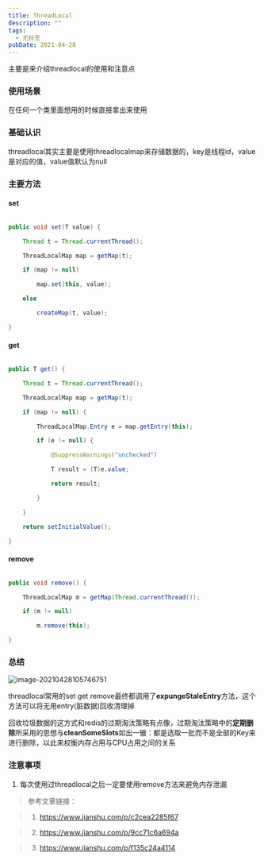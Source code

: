 ```yaml
---
title: ThreadLocal
description: ""
tags:
  - 无标签
pubDate: 2021-04-28
---
```



主要是来介绍threadlocal的使用和注意点



<!-- more -->



### 使用场景



在任何一个类里面想用的时候直接拿出来使用



### 基础认识



threadlocal其实主要是使用threadlocalmap来存储数据的，key是线程id，value是对应的值，value值默认为null



### 主要方法



#### set



```java

public void set(T value) {

    Thread t = Thread.currentThread();

    ThreadLocalMap map = getMap(t);

    if (map != null)

        map.set(this, value);

    else

        createMap(t, value);

}

```



#### get



```java

public T get() {

    Thread t = Thread.currentThread();

    ThreadLocalMap map = getMap(t);

    if (map != null) {

        ThreadLocalMap.Entry e = map.getEntry(this);

        if (e != null) {

            @SuppressWarnings("unchecked")

            T result = (T)e.value;

            return result;

        }

    }

    return setInitialValue();

}

```



#### remove



```java

public void remove() {

    ThreadLocalMap m = getMap(Thread.currentThread());

    if (m != null)

        m.remove(this);

}

```



### 总结



![image-20210428105746751](https://gitee.com/flow_disaster/blog-map-bed/raw/master/img/image-20210428105746751.png)



threadlocal常用的set get remove最终都调用了**expungeStaleEntry**方法，这个方法可以将无用entry(脏数据)回收清理掉



回收垃圾数据的这方式和redis的过期淘汰策略有点像，过期淘汰策略中的**定期删除**所采用的思想与**cleanSomeSlots**如出一辙：都是选取一批而不是全部的Key来进行删除，以此来权衡内存占用与CPU占用之间的关系



### 注意事项



1. 每次使用过threadlocal之后一定要使用remove方法来避免内存泄漏



> 参考文章链接：

>

> 1. https://www.jianshu.com/p/c2cea2285f67

> 2. https://www.jianshu.com/p/9cc71c6a694a

> 3. https://www.jianshu.com/p/f135c24a4114